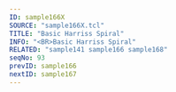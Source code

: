 ```yaml
---
ID: sample166X
SOURCE: "sample166X.tcl"
TITLE: "Basic Harriss Spiral"
INFO: "<BR>Basic Harriss Spiral"
RELATED: "sample141 sample166 sample168"
seqNo: 93
prevID: sample166
nextID: sample167
---
```

